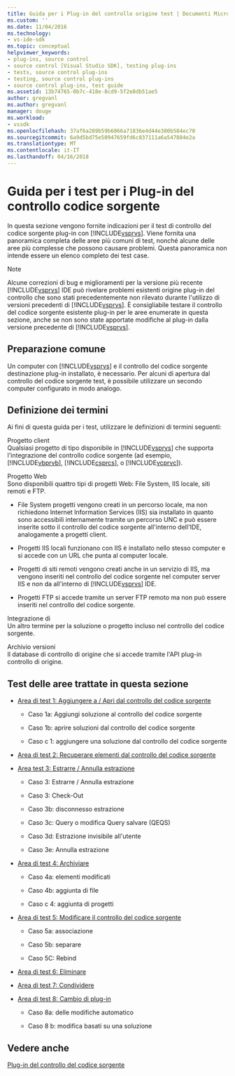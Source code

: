 ```yaml
---
title: Guida per i Plug-in del controllo origine test | Documenti Microsoft
ms.custom: ''
ms.date: 11/04/2016
ms.technology:
- vs-ide-sdk
ms.topic: conceptual
helpviewer_keywords:
- plug-ins, source control
- source control [Visual Studio SDK], testing plug-ins
- tests, source control plug-ins
- testing, source control plug-ins
- source control plug-ins, test guide
ms.assetid: 13b74765-0b7c-418e-8cd9-5f2e8db51ae5
author: gregvanl
ms.author: gregvanl
manager: douge
ms.workload:
- vssdk
ms.openlocfilehash: 37af6a289b59b6066a71836e4d44e380b584ec70
ms.sourcegitcommit: 6a9d5bd75e50947659fd6c837111a6a547884e2a
ms.translationtype: MT
ms.contentlocale: it-IT
ms.lasthandoff: 04/16/2018
---
```

# <a name="test-guide-for-source-control-plug-ins"></a>Guida per i test per i Plug-in del controllo codice sorgente
In questa sezione vengono fornite indicazioni per il test di controllo del codice sorgente plug-in con [!INCLUDE[vsprvs](../../code-quality/includes/vsprvs_md.md)]. Viene fornita una panoramica completa delle aree più comuni di test, nonché alcune delle aree più complesse che possono causare problemi. Questa panoramica non intende essere un elenco completo dei test case.  
  
> [!NOTE]
>  Alcune correzioni di bug e miglioramenti per la versione più recente [!INCLUDE[vsprvs](../../code-quality/includes/vsprvs_md.md)] IDE può rivelare problemi esistenti origine plug-in del controllo che sono stati precedentemente non rilevato durante l'utilizzo di versioni precedenti di [!INCLUDE[vsprvs](../../code-quality/includes/vsprvs_md.md)]. È consigliabile testare il controllo del codice sorgente esistente plug-in per le aree enumerate in questa sezione, anche se non sono state apportate modifiche al plug-in dalla versione precedente di [!INCLUDE[vsprvs](../../code-quality/includes/vsprvs_md.md)].  
  
## <a name="common-preparation"></a>Preparazione comune  
 Un computer con [!INCLUDE[vsprvs](../../code-quality/includes/vsprvs_md.md)] e il controllo del codice sorgente destinazione plug-in installato, è necessario. Per alcuni di apertura dal controllo del codice sorgente test, è possibile utilizzare un secondo computer configurato in modo analogo.  
  
## <a name="definition-of-terms"></a>Definizione dei termini  
 Ai fini di questa guida per i test, utilizzare le definizioni di termini seguenti:  
  
 Progetto client  
 Qualsiasi progetto di tipo disponibile in [!INCLUDE[vsprvs](../../code-quality/includes/vsprvs_md.md)] che supporta l'integrazione del controllo codice sorgente (ad esempio, [!INCLUDE[vbprvb](../../code-quality/includes/vbprvb_md.md)], [!INCLUDE[csprcs](../../data-tools/includes/csprcs_md.md)], o [!INCLUDE[vcprvc](../../code-quality/includes/vcprvc_md.md)]).  
  
 Progetto Web  
 Sono disponibili quattro tipi di progetti Web: File System, IIS locale, siti remoti e FTP.  
  
-   File System progetti vengono creati in un percorso locale, ma non richiedono Internet Information Services (IIS) sia installato in quanto sono accessibili internamente tramite un percorso UNC e può essere inserite sotto il controllo del codice sorgente all'interno dell'IDE, analogamente a progetti client.  
  
-   Progetti IIS locali funzionano con IIS è installato nello stesso computer e si accede con un URL che punta al computer locale.  
  
-   Progetti di siti remoti vengono creati anche in un servizio di IIS, ma vengono inseriti nel controllo del codice sorgente nel computer server IIS e non da all'interno di [!INCLUDE[vsprvs](../../code-quality/includes/vsprvs_md.md)] IDE.  
  
-   Progetti FTP si accede tramite un server FTP remoto ma non può essere inseriti nel controllo del codice sorgente.  
  
 Integrazione di  
 Un altro termine per la soluzione o progetto incluso nel controllo del codice sorgente.  
  
 Archivio versioni  
 Il database di controllo di origine che si accede tramite l'API plug-in controllo di origine.  
  
## <a name="test-areas-covered-in-this-section"></a>Test delle aree trattate in questa sezione  
  
-   [Area di test 1: Aggiungere a / Apri dal controllo del codice sorgente](../../extensibility/internals/test-area-1-add-to-open-from-source-control.md)  
  
    -   Caso 1a: Aggiungi soluzione al controllo del codice sorgente  
  
    -   Caso 1b: aprire soluzioni dal controllo del codice sorgente  
  
    -   Caso c 1: aggiungere una soluzione dal controllo del codice sorgente  
  
-   [Area di test 2: Recuperare elementi dal controllo del codice sorgente](../../extensibility/internals/test-area-2-get-from-source-control.md)  
  
-   [Area test 3: Estrarre / Annulla estrazione](../../extensibility/internals/test-area-3-check-out-undo-checkout.md)  
  
    -   Caso 3: Estrarre / Annulla estrazione  
  
    -   Caso 3: Check-Out  
  
    -   Caso 3b: disconnesso estrazione  
  
    -   Caso 3c: Query o modifica Query salvare (QEQS)  
  
    -   Caso 3d: Estrazione invisibile all'utente  
  
    -   Caso 3e: Annulla estrazione  
  
-   [Area di test 4: Archiviare](../../extensibility/internals/test-area-4-check-in.md)  
  
    -   Caso 4a: elementi modificati  
  
    -   Caso 4b: aggiunta di file  
  
    -   Caso c 4: aggiunta di progetti  
  
-   [Area di test 5: Modificare il controllo del codice sorgente](../../extensibility/internals/test-area-5-change-source-control.md)  
  
    -   Caso 5a: associazione  
  
    -   Caso 5b: separare  
  
    -   Caso 5C: Rebind  
  
-   [Area di test 6: Eliminare](../../extensibility/internals/test-area-6-delete.md)  
  
-   [Area di test 7: Condividere](../../extensibility/internals/test-area-7-share.md)  
  
-   [Area di test 8: Cambio di plug-in](../../extensibility/internals/test-area-8-plug-in-switching.md)  
  
    -   Caso 8a: delle modifiche automatico  
  
    -   Caso 8 b: modifica basati su una soluzione  
  
## <a name="see-also"></a>Vedere anche  
 [Plug-in del controllo del codice sorgente](../../extensibility/source-control-plug-ins.md)